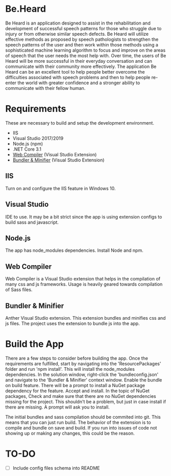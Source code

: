 # Be.Heard
Be Heard is an application designed to assist in the rehabilitation and development of successful speech patterns for those who struggle due to injury or from otherwise similar speech defects.  Be Heard will utilize effective methods as proposed by speech pathologists to strengthen the speech patterns of the user and then work within those methods using a sophisticated machine learning algorithm to focus and improve on the areas of speech that the user needs the most help with.  Over time, the users of Be Heard will be more successful in their everyday conversation and can communicate with their community more effectively.  The application Be Heard can be an excellent tool to help people better overcome the difficulties associated with speech problems and then to help people re-enter the world with greater confidence and a stronger ability to communicate with their fellow human.

# Requirements
These are necessary to build and setup the development environment.
- IIS
- Visual Studio 2017/2019
- Node.js (npm)
- .NET Core 3.1
- [Web Compiler](https://marketplace.visualstudio.com/items?itemName=MadsKristensen.WebCompiler) (Visual Studio Extension)
- [Bundler & Minifier](https://marketplace.visualstudio.com/items?itemName=MadsKristensen.BundlerMinifier) (Visual Studio Extension)

## IIS
Turn on and configure the IIS feature in Windows 10.

## Visual Studio
IDE to use. It may be a bit strict since the app is using extension configs to build sass and javascript.

## Node.js
The app has node_modules dependencies. Install Node and npm.

## Web Compiler
Web Compiler is a Visual Studio extension that helps in the compilation of many css and js frameworks. Usage is heavily geared towards compilation of Sass files.

## Bundler & Minifier
Anther Visual Studio extension. This extension bundles and minifies css and js files. The project uses the extension to bundle js into the app.

# Build the App
There are a few steps to consider before building the app. Once the requirements are fulfilled, start by navigating into the 'ResourcePackages' folder and run 'npm install'. This will install the node_modules dependencies. In the solution window, right-click the 'bundleconfig.json' and navigate to the 'Bundler & Minifier' context window. Enable the bundle on build feature. There will be a prompt to install a NuGet package dependency for the feature. Accept and install. In the topic of NuGet packages, Check and make sure that there are no NuGet dependencies missing for the project. This shouldn't be a problem, but just in case install if there are missing. A prompt will ask you to install.

The initial bundles and sass compilation should be commited into git. This means that you can just run build. The behavior of the extension is to compile and bundle on save and build. If you run into issues of code not showing up or making any changes, this could be the reason.

# TO-DO
- [ ] Include config files schema into README
